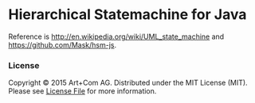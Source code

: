 # Hierarchical Statemachine for Java

Reference is <http://en.wikipedia.org/wiki/UML_state_machine> and <https://github.com/Mask/hsm-js>.


### License

Copyright &copy; 2015 Art+Com AG.
Distributed under the MIT License (MIT).
Please see [License File](LICENSE) for more information.
